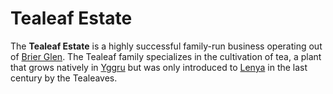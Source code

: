 # Tealeaf Estate

The **Tealeaf Estate** is a highly successful family-run business operating out of [Brier Glen](../../societies/esterfell-accord/brier-glen). The Tealeaf family specializes in the cultivation of tea, a plant that grows natively in [Yggru](../../mote/esterfell/yggru) but was only introduced to [Lenya](../../mote/esterfell/lenya) in the last century by the Tealeaves.
